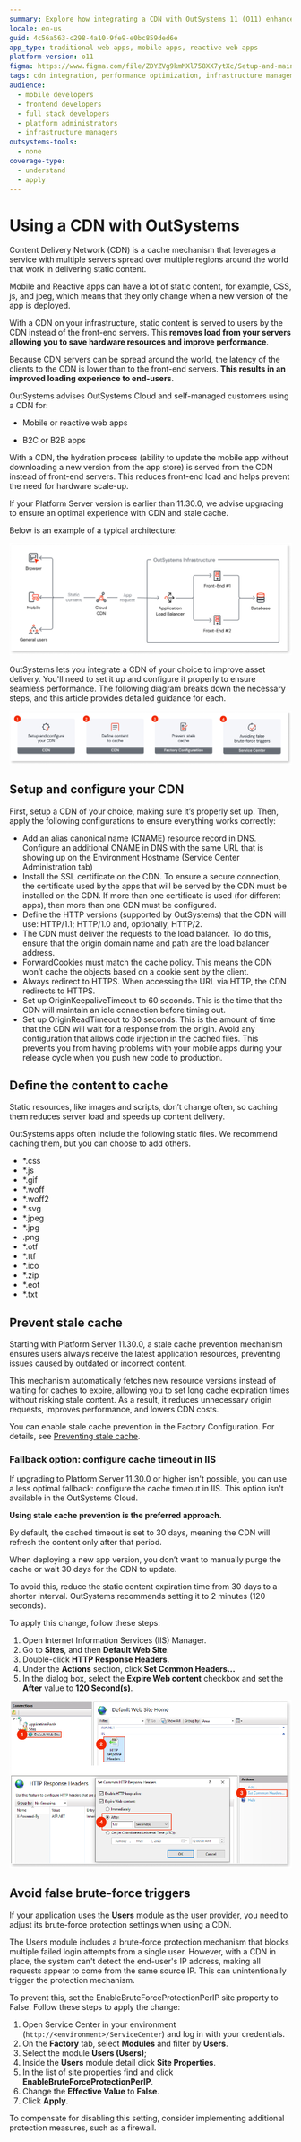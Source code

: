 ```yaml
---
summary: Explore how integrating a CDN with OutSystems 11 (O11) enhances app performance by offloading static content delivery and improving user experience.
locale: en-us
guid: 4c56a563-c298-4a10-9fe9-e0bc859ded6e
app_type: traditional web apps, mobile apps, reactive web apps
platform-version: o11
figma: https://www.figma.com/file/ZDYZVg9kmMXl758XX7ytXc/Setup-and-maintain-your-OutSystems-Infrastructure?type=design&node-id=2066%3A3453&mode=design&t=PPL7U8XyNSIpuC5w-1
tags: cdn integration, performance optimization, infrastructure management, content delivery, app deployment
audience:
  - mobile developers
  - frontend developers
  - full stack developers
  - platform administrators
  - infrastructure managers
outsystems-tools:
  - none
coverage-type:
  - understand
  - apply
---
```


# Using a CDN with OutSystems

Content Delivery Network (CDN) is a cache mechanism that leverages a service with multiple servers spread over multiple regions around the world that work in delivering static content.

Mobile and Reactive apps can have a lot of static content, for example, CSS, js, and jpeg, which means that they only change when a new version of the app is deployed.

With a CDN on your infrastructure, static content is served to users by the CDN instead of the front-end servers. This **removes load from your servers allowing you to save hardware resources and improve performance**.

Because CDN servers can be spread around the world, the latency of the clients to the CDN is lower than to the front-end servers. **This results in an improved loading experience to end-users**.

OutSystems advises OutSystems Cloud and self-managed customers using  a CDN for:

* Mobile or reactive web apps

* B2C or B2B apps

With a CDN, the hydration process (ability to update the mobile app without downloading a new version from the app store) is served from the CDN instead of front-end servers. This reduces front-end load and helps prevent the need for hardware scale-up. 

<div class="info" markdown="1">

If your Platform Server version is earlier than 11.30.0, we advise upgrading to ensure an optimal experience with CDN and stale cache.

</div>

Below is an example of a typical architecture:

![Diagram illustrating the architecture of a CDN within an OutSystems infrastructure](images/cdn-architecture-diag.png "CDN Architecture Diagram")

OutSystems lets you integrate a CDN of your choice to improve asset delivery. You'll need to set it up and configure it properly to ensure seamless performance. The following diagram breaks down the necessary steps, and this article provides detailed guidance for each.

![Diagram showing the steps to set up and configure a CDN, define content to cache, prevent stale cache, and avoid false brute-force triggers](images/cdn-process-diag.png "CDN Integration Process")


## Setup and configure your CDN

First, setup a CDN of your choice, making sure it’s properly set up. Then, apply the following configurations to ensure everything works correctly:

* Add an alias canonical name (CNAME) resource record in DNS. Configure an additional CNAME in DNS with the same URL that is showing up on the Environment Hostname (Service Center Administration tab)
* Install the SSL certificate on the CDN. To ensure a secure connection, the certificate used by the apps that will be served by the CDN must be installed on the CDN. If more than one certificate is used (for different apps), then more than one CDN must be configured.
* Define the HTTP versions (supported by OutSystems) that the CDN will use: HTTP/1.1; HTTP/1.0  and, optionally, HTTP/2.
* The CDN must deliver the requests to the load balancer. To do this, ensure that the origin domain name and path are the load balancer address.
* ForwardCookies must match the cache policy. This means the CDN won’t cache the objects based on a cookie sent by the client.
* Always redirect to HTTPS. When accessing the URL via HTTP, the CDN redirects to HTTPS.
* Set up OriginKeepaliveTimeout to 60 seconds. This is the time that the CDN will maintain an idle connection before timing out.
* Set up OriginReadTimeout to 30 seconds. This is the amount of time that the CDN will wait for a response from the origin.
Avoid any configuration that allows code injection in the cached files. This prevents you from having problems with your mobile apps during your release cycle when you push new code to production.

## Define the content to cache

Static resources, like images and scripts, don’t change often, so caching them reduces server load and speeds up content delivery.

OutSystems apps often include the following static files. We recommend caching them, but you can choose to add others.

* *.css
* *.js
* *.gif
* *.woff
* *.woff2
* *.svg
* *.jpeg
* *.jpg
* .png
* *.otf
* *.ttf
* *.ico
* *.zip
* *.eot
* *.txt

## Prevent stale cache

Starting with Platform Server 11.30.0, a stale cache prevention mechanism ensures users always receive the latest application resources, preventing issues caused by outdated or incorrect content. 

This mechanism automatically fetches new resource versions instead of waiting for caches to expire, allowing you to set long cache expiration times without risking stale content. As a result, it reduces unnecessary origin requests, improves performance, and lowers CDN costs. 

You can enable stale cache prevention in the Factory Configuration. For details, see [Preventing stale cache](stale-cache.md).

<div class="os-accordion__item">

<div class="os-accordion__title">

### Fallback option: configure cache timeout in IIS

</div>

<div class="os-accordion__content">

If upgrading to Platform Server 11.30.0 or higher isn't possible, you can use a less optimal fallback: configure the cache timeout in IIS. This option isn't available in the OutSystems Cloud.

**Using stale cache prevention is the preferred approach.**

By default, the cached timeout is set to 30 days, meaning the CDN will refresh the content only after that period.  

When deploying a new app version, you don’t want to manually purge the cache or wait 30 days for the CDN to update.  

To avoid this, reduce the static content expiration time from 30 days to a shorter interval. OutSystems recommends setting it to 2 minutes (120 seconds).

To apply this change, follow these steps:

1. Open Internet Information Services (IIS) Manager.
1. Go to **Sites**, and then **Default Web Site**.
1. Double-click **HTTP Response Headers**.
1. Under the **Actions** section, click **Set Common Headers…** 
1. In the dialog box, select the **Expire Web content** checkbox and set the **After** value to **120 Second(s)**.

![Screenshot showing the process of setting the cache timeout in IIS Manager for CDN](images/cdn-cache-timeout-usr.png "CDN Cache Timeout Configuration")

</div>

</div>

## Avoid false brute-force triggers

If your application uses the **Users** module as the user provider, you need to adjust its brute-force protection settings when using a CDN.

The Users module includes a brute-force protection mechanism that blocks multiple failed login attempts from a single user. However, with a CDN in place, the system can't detect the end-user's IP address, making all requests appear to come from the same source IP. This can unintentionally trigger the protection mechanism.

To prevent this, set the EnableBruteForceProtectionPerIP site property to False. Follow these steps to apply the change:

1. Open Service Center in your environment (`http://<environment>/ServiceCenter`) and log in with your credentials.
1. On the **Factory** tab, select **Modules** and filter by **Users**.
1. Select the module **Users (Users)**;
1. Inside the **Users** module detail click **Site Properties**.
1. In the list of site properties find and click  **EnableBruteForceProtectionPerIP**.
1. Change the **Effective Value** to **False**.
1. Click **Apply**.


To compensate for disabling this setting, consider implementing additional protection measures, such as a firewall.


